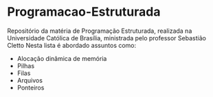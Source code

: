 # Programacao-Estruturada

Repositório da matéria de Programação Estruturada, realizada na Universidade Católica de Brasília, ministrada pelo professor Sebastião Cletto
Nesta lista é abordado assuntos como:
- Alocação dinâmica de memória
- Pilhas
- Filas
- Arquivos
- Ponteiros
